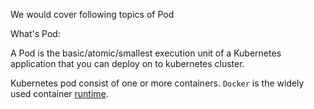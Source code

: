 We would cover following topics of Pod


What's Pod:

A Pod is the basic/atomic/smallest execution unit of a Kubernetes application that you can deploy on to kubernetes cluster.

Kubernetes pod consist of one or more containers.  `Docker` is the widely used container [runtime](https://kubernetes.io/docs/setup/production-environment/container-runtimes/).
